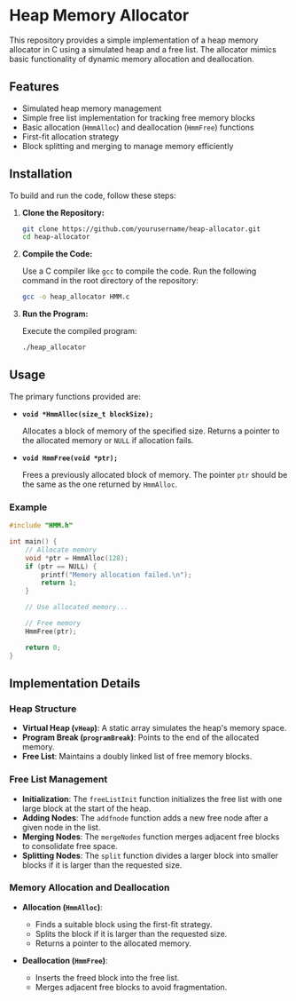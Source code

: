 # Heap Memory Allocator

This repository provides a simple implementation of a heap memory allocator in C using a simulated heap and a free list. The allocator mimics basic functionality of dynamic memory allocation and deallocation.

## Features

- Simulated heap memory management
- Simple free list implementation for tracking free memory blocks
- Basic allocation (`HmmAlloc`) and deallocation (`HmmFree`) functions
- First-fit allocation strategy
- Block splitting and merging to manage memory efficiently

## Installation

To build and run the code, follow these steps:

1. **Clone the Repository:**

   ```sh
   git clone https://github.com/yourusername/heap-allocator.git
   cd heap-allocator
   ```

2. **Compile the Code:**

   Use a C compiler like `gcc` to compile the code. Run the following command in the root directory of the repository:

   ```sh
   gcc -o heap_allocator HMM.c
   ```

3. **Run the Program:**

   Execute the compiled program:

   ```sh
   ./heap_allocator
   ```

## Usage

The primary functions provided are:

- **`void *HmmAlloc(size_t blockSize);`**

  Allocates a block of memory of the specified size. Returns a pointer to the allocated memory or `NULL` if allocation fails.

- **`void HmmFree(void *ptr);`**

  Frees a previously allocated block of memory. The pointer `ptr` should be the same as the one returned by `HmmAlloc`.

### Example

```c
#include "HMM.h"

int main() {
    // Allocate memory
    void *ptr = HmmAlloc(128);
    if (ptr == NULL) {
        printf("Memory allocation failed.\n");
        return 1;
    }

    // Use allocated memory...

    // Free memory
    HmmFree(ptr);

    return 0;
}
```

## Implementation Details

### Heap Structure

- **Virtual Heap (`vHeap`)**: A static array simulates the heap's memory space.
- **Program Break (`programBreak`)**: Points to the end of the allocated memory.
- **Free List**: Maintains a doubly linked list of free memory blocks.

### Free List Management

- **Initialization**: The `freeListInit` function initializes the free list with one large block at the start of the heap.
- **Adding Nodes**: The `addfnode` function adds a new free node after a given node in the list.
- **Merging Nodes**: The `mergeNodes` function merges adjacent free blocks to consolidate free space.
- **Splitting Nodes**: The `split` function divides a larger block into smaller blocks if it is larger than the requested size.

### Memory Allocation and Deallocation

- **Allocation (`HmmAlloc`)**:
  - Finds a suitable block using the first-fit strategy.
  - Splits the block if it is larger than the requested size.
  - Returns a pointer to the allocated memory.

- **Deallocation (`HmmFree`)**:
  - Inserts the freed block into the free list.
  - Merges adjacent free blocks to avoid fragmentation.
